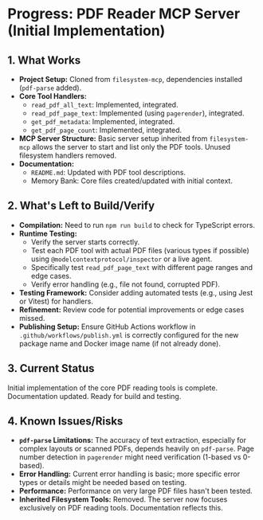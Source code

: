 # Progress: PDF Reader MCP Server (Initial Implementation)

## 1. What Works

- **Project Setup:** Cloned from `filesystem-mcp`, dependencies installed
  (`pdf-parse` added).
- **Core Tool Handlers:**
  - `read_pdf_all_text`: Implemented, integrated.
  - `read_pdf_page_text`: Implemented (using `pagerender`), integrated.
  - `get_pdf_metadata`: Implemented, integrated.
  - `get_pdf_page_count`: Implemented, integrated.
- **MCP Server Structure:** Basic server setup inherited from `filesystem-mcp`
  allows the server to start and list only the PDF tools. Unused filesystem
  handlers removed.
- **Documentation:**
  - `README.md`: Updated with PDF tool descriptions.
  - Memory Bank: Core files created/updated with initial context.

## 2. What's Left to Build/Verify

- **Compilation:** Need to run `npm run build` to check for TypeScript errors.
- **Runtime Testing:**
  - Verify the server starts correctly.
  - Test each PDF tool with actual PDF files (various types if possible) using
    `@modelcontextprotocol/inspector` or a live agent.
  - Specifically test `read_pdf_page_text` with different page ranges and edge
    cases.
  - Verify error handling (e.g., file not found, corrupted PDF).
- **Testing Framework:** Consider adding automated tests (e.g., using Jest or
  Vitest) for handlers.
- **Refinement:** Review code for potential improvements or edge cases missed.
- **Publishing Setup:** Ensure GitHub Actions workflow in
  `.github/workflows/publish.yml` is correctly configured for the new package
  name and Docker image name (if not already done).

## 3. Current Status

Initial implementation of the core PDF reading tools is complete. Documentation
updated. Ready for build and testing.

## 4. Known Issues/Risks

- **`pdf-parse` Limitations:** The accuracy of text extraction, especially for
  complex layouts or scanned PDFs, depends heavily on `pdf-parse`. Page number
  detection in `pagerender` might need verification (1-based vs 0-based).
- **Error Handling:** Current error handling is basic; more specific error types
  or details might be needed based on testing.
- **Performance:** Performance on very large PDF files hasn't been tested.
- **Inherited Filesystem Tools:** Removed. The server now focuses exclusively on
  PDF reading tools. Documentation reflects this.
